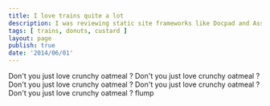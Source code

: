 ```yaml
---
title: I love trains quite a lot
description: I was reviewing static site frameworks like Docpad and Assemble, but I realised that eventually when working on most sites you need some sort of interactivity for things like contact forms and other things. Besides Express doesn't add that much overhead to projects - it's barely more complex than using a static framework and much more flexible. 
tags: [ trains, donuts, custard ]
layout: page
publish: true
date: '2014/06/01'
---
```


Don't you just love crunchy oatmeal ?
Don't you just love crunchy oatmeal ?
Don't you just love crunchy oatmeal ?
Don't you just love crunchy oatmeal ?
Don't you just love crunchy oatmeal ?
flump
